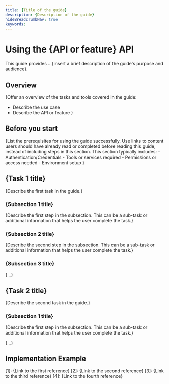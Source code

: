 ```yaml
---
title: {Title of the guide}
description: {Description of the guide}
hideBreadcrumbNav: true
keywords:
---
```


# Using the {API or feature} API

This guide provides ...{insert a brief description of the guide's purpose and audience}.

## Overview

{Offer an overview of the tasks and tools covered in the guide:

  - Describe the use case
  - Describe the API or feature
}

## Before you start

{List the prerequisites for using the guide successfully. Use links to content users should have already read or completed before reading this guide, instead of including steps in this section. This section typically includes:
    - Authentication/Credentials
    - Tools or services required
    - Permissions or access needed
    - Environment setup
}

## {Task 1 title}

{Describe the first task in the guide.}

### {Subsection 1 title}

{Describe the first step in the subsection. This can be a sub-task or additional information that helps the user complete the task.}

### {Subsection 2 title}

{Describe the second step in the subsection. This can be a sub-task or additional information that helps the user complete the task.}

### {Subsection 3 title}

{...}

## {Task 2 title}

{Describe the second task in the guide.}

### {Subsection 1 title}

{Describe the first step in the subsection. This can be a sub-task or additional information that helps the user complete the task.}

{...}

## Implementation Example

<!-- Links -->
[1]: {Link to the first reference}
[2]: {Link to the second reference}
[3]: {Link to the third reference}
[4]: {Link to the fourth reference}
<!-- End of Links -->